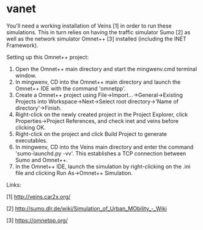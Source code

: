 # vanet
You'll need a working installation of Veins [1] in order to run these simulations. This in turn relies on having the traffic simulator Sumo [2] as well as the network simulator Omnet++ [3] installed (including the INET Framework).

Setting up this Omnet++ project:
1. Open the Omnet++ main directory and start the mingwenv.cmd terminal window.
2. In mingwenv, CD into the Omnet++ main directory and launch the Omnet++ IDE with the command 'omnetpp'.
3. Create a Omnet++ project using File->Import...->General->Existing Projects into Workspace->Next->Select root directory->'Name of directory'->Finish.
4. Right-click on the newly created project in the Project Explorer, click Properties->Project References, and check inet and veins before clicking OK.
5. Right-click on the project and click Build Project to generate executables.
6. In mingwenv, CD into the Veins main directory and enter the command 'sumo-launchd.py -vv'. This establishes a TCP connection between Sumo and Omnet++.
7. In the Omnet++ IDE, launch the simulation by right-clicking on the .ini file and clicking Run As->Omnet++ Simulation.

Links:

[1] http://veins.car2x.org/

[2] http://sumo.dlr.de/wiki/Simulation_of_Urban_MObility_-_Wiki

[3] https://omnetpp.org/
